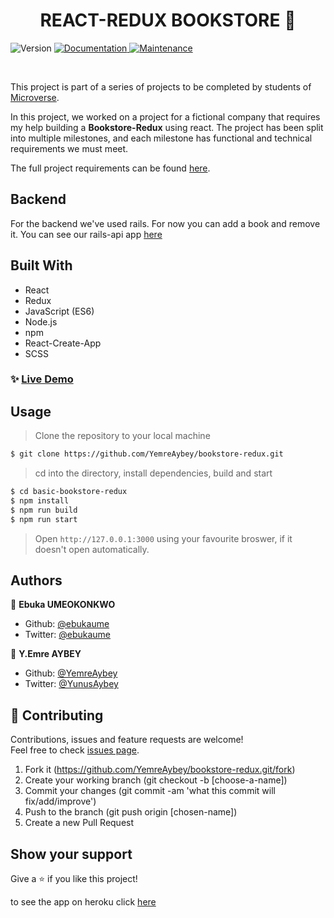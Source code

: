 <h1 align="center">REACT-REDUX BOOKSTORE  👋</h1>
<p>
  <img alt="Version" src="https://img.shields.io/badge/version-1.0.0-blue.svg?cacheSeconds=2592000" />
  <a href="https://github.com/YemreAybey/bookstore-redux#readme" target="_blank">
    <img alt="Documentation" src="https://img.shields.io/badge/documentation-yes-brightgreen.svg" />
  </a>
  <a href="https://github.com/YemreAybey/bookstore-redux/commit-activity" target="_blank">
    <img alt="Maintenance" src="https://img.shields.io/badge/Maintained%3F-yes-green.svg" />
  </a>
</p>

<br>

This project is part of a series of projects to be completed by students of [Microverse](https://www.microverse.org/ 'The Global School for Remote Software Developers!').

In this project, we worked on a project for a fictional company that requires my help building a **Bookstore-Redux** using react. The project has been split into multiple milestones, and each milestone has functional and technical requirements we must meet.

The full project requirements can be found [here](https://github.com/microverseinc/project-redux-bookstore/blob/master/README.md).

## Backend

For the backend we've used rails. For now you can add a book and remove it. You can see our rails-api app [here](https://github.com/ebukaume/bookstore-api)

## Built With

- React
- Redux
- JavaScript (ES6)
- Node.js
- npm
- React-Create-App
- SCSS

### ✨ [Live Demo](https://bookstore-react-redux.herokuapp.com)

## Usage

> Clone the repository to your local machine

```sh
$ git clone https://github.com/YemreAybey/bookstore-redux.git
```

> cd into the directory, install dependencies, build and start

```sh
$ cd basic-bookstore-redux
$ npm install
$ npm run build
$ npm run start
```

> Open `http://127.0.0.1:3000` using your favourite broswer, if it doesn't open automatically.

## Authors

👤 **Ebuka UMEOKONKWO**

- Github: [@ebukaume](https://github.com/ebukaume)
- Twitter: [@ebukaume](https://twitter.com/ebukaume)

👤 **Y.Emre AYBEY**

- Github: [@YemreAybey](https://github.com/YemreAybey)
- Twitter: [@YunusAybey](https://twitter.com/YunusAybey)

## 🤝 Contributing

Contributions, issues and feature requests are welcome!<br />Feel free to check [issues page](https://github.com/YemreAybey/bookstore-redux/issues).

1. Fork it (https://github.com/YemreAybey/bookstore-redux.git/fork)
2. Create your working branch (git checkout -b [choose-a-name])
3. Commit your changes (git commit -am 'what this commit will fix/add/improve')
4. Push to the branch (git push origin [chosen-name])
5. Create a new Pull Request

## Show your support

Give a ⭐️ if you like this project!

to see the app on heroku click [here](https://bookstore-react-redux.herokuapp.com)
